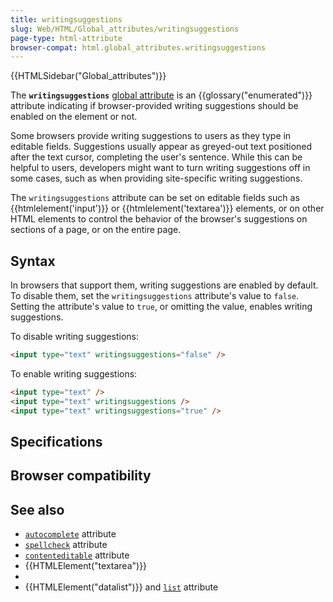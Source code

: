 ```yaml
---
title: writingsuggestions
slug: Web/HTML/Global_attributes/writingsuggestions
page-type: html-attribute
browser-compat: html.global_attributes.writingsuggestions
---
```


{{HTMLSidebar("Global_attributes")}}

The **`writingsuggestions`** [global attribute](/Web/HTML/Global_attributes) is an {{glossary("enumerated")}} attribute indicating if browser-provided writing suggestions should be enabled on the element or not.

Some browsers provide writing suggestions to users as they type in editable fields. Suggestions usually appear as greyed-out text positioned after the text cursor, completing the user's sentence. While this can be helpful to users, developers might want to turn writing suggestions off in some cases, such as when providing site-specific writing suggestions.

The `writingsuggestions` attribute can be set on editable fields such as {{htmlelement('input')}} or {{htmlelement('textarea')}} elements, or on other HTML elements to control the behavior of the browser's suggestions on sections of a page, or on the entire page.

## Syntax

In browsers that support them, writing suggestions are enabled by default. To disable them, set the `writingsuggestions` attribute's value to `false`. Setting the attribute's value to `true`, or omitting the value, enables writing suggestions.

To disable writing suggestions:

```html
<input type="text" writingsuggestions="false" />
```

To enable writing suggestions:

```html
<input type="text" />
<input type="text" writingsuggestions />
<input type="text" writingsuggestions="true" />
```

## Specifications



## Browser compatibility



## See also

- [`autocomplete`](/Web/HTML/Attributes/autocomplete) attribute
- [`spellcheck`](/Web/HTML/Global_attributes/spellcheck) attribute
- [`contenteditable`](/Web/HTML/Global_attributes/contenteditable) attribute
- {{HTMLElement("textarea")}}
- 
- {{HTMLElement("datalist")}} and [`list`](/Web/HTML/Element/input#list) attribute
